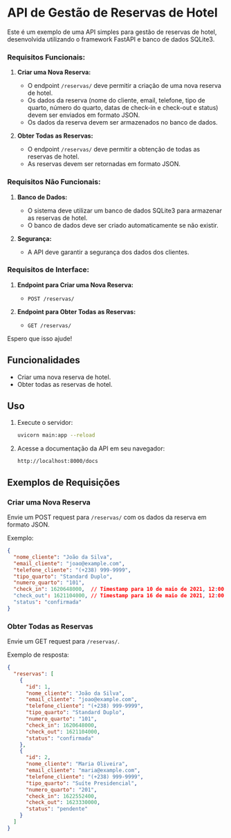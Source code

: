 # API de Gestão de Reservas de Hotel

Este é um exemplo de uma API simples para gestão de reservas de hotel, desenvolvida utilizando o framework FastAPI e banco de dados SQLite3.

### Requisitos Funcionais:

1. **Criar uma Nova Reserva:**
   - O endpoint `/reservas/` deve permitir a criação de uma nova reserva de hotel.
   - Os dados da reserva (nome do cliente, email, telefone, tipo de quarto, número do quarto, datas de check-in e check-out e status) devem ser enviados em formato JSON.
   - Os dados da reserva devem ser armazenados no banco de dados.

2. **Obter Todas as Reservas:**
   - O endpoint `/reservas/` deve permitir a obtenção de todas as reservas de hotel.
   - As reservas devem ser retornadas em formato JSON.

### Requisitos Não Funcionais:

1. **Banco de Dados:**
   - O sistema deve utilizar um banco de dados SQLite3 para armazenar as reservas de hotel.
   - O banco de dados deve ser criado automaticamente se não existir.

2. **Segurança:**
   - A API deve garantir a segurança dos dados dos clientes.


### Requisitos de Interface:

1. **Endpoint para Criar uma Nova Reserva:**
   - `POST /reservas/`

2. **Endpoint para Obter Todas as Reservas:**
   - `GET /reservas/`

Espero que isso ajude!

## Funcionalidades

- Criar uma nova reserva de hotel.
- Obter todas as reservas de hotel.


## Uso

1. Execute o servidor:

    ```bash
    uvicorn main:app --reload
    ```

2. Acesse a documentação da API em seu navegador:

    ```
    http://localhost:8000/docs
    ```

## Exemplos de Requisições

### Criar uma Nova Reserva

Envie um POST request para `/reservas/` com os dados da reserva em formato JSON.

Exemplo:

```json
{
  "nome_cliente": "João da Silva",
  "email_cliente": "joao@example.com",
  "telefone_cliente": "(+238) 999-9999",
  "tipo_quarto": "Standard Duplo",
  "numero_quarto": "101",
  "check_in": 1620648000,  // Timestamp para 10 de maio de 2021, 12:00:00
  "check_out": 1621104000, // Timestamp para 16 de maio de 2021, 12:00:00
  "status": "confirmada"
}
```

### Obter Todas as Reservas

Envie um GET request para `/reservas/`.

Exemplo de resposta:

```json
{
  "reservas": [
    {
      "id": 1,
      "nome_cliente": "João da Silva",
      "email_cliente": "joao@example.com",
      "telefone_cliente": "(+238) 999-9999",
      "tipo_quarto": "Standard Duplo",
      "numero_quarto": "101",
      "check_in": 1620648000,
      "check_out": 1621104000,
      "status": "confirmada"
    },
    {
      "id": 2,
      "nome_cliente": "Maria Oliveira",
      "email_cliente": "maria@example.com",
      "telefone_cliente": "(+238) 999-9999",
      "tipo_quarto": "Suíte Presidencial",
      "numero_quarto": "201",
      "check_in": 1622552400,
      "check_out": 1623330000,
      "status": "pendente"
    }
  ]
}
